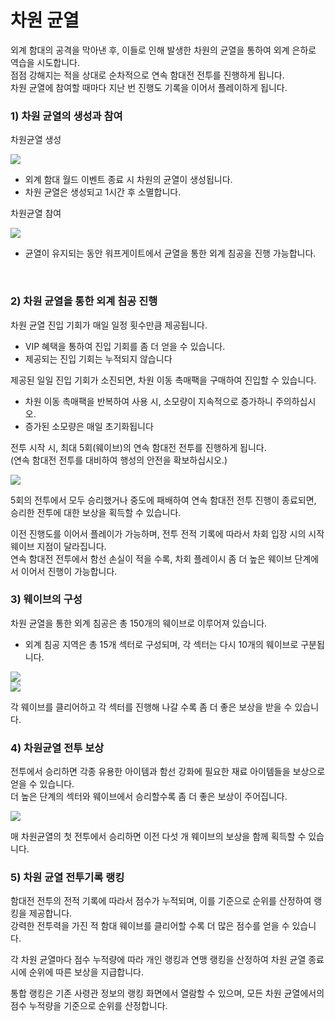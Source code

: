 # 차원 균열

외계 함대의 공격을 막아낸 후, 이들로 인해 발생한 차원의 균열을 통하여 외계 은하로 역습을 시도합니다.<br>
점점 강해지는 적을 상대로 순차적으로 연속 함대전 전투를 진행하게 됩니다.<br>
차원 균열에 참여할 때마다 지난 번 진행도 기록을 이어서 플레이하게 됩니다.
<br>

### 1) 차원 균열의 생성과 참여

차원균열 생성

![](http://astrokings.s3.amazonaws.com/html/img/help/505_01.jpg)
- 외계 함대 월드 이벤트 종료 시 차원의 균열이 생성됩니다.
- 차원 균열은 생성되고 1시간 후 소멸합니다.

차원균열 참여

![](http://astrokings.s3.amazonaws.com/html/img/help/505_02.jpg)
- 균열이 유지되는 동안 워프게이트에서 균열을 통한 외계 침공을 진행 가능합니다.

<br>

### 2) 차원 균열을 통한 외계 침공 진행

차원 균열 진입 기회가 매일 일정 횟수만큼 제공됩니다.
- VIP 혜택을 통하여 진입 기회를 좀 더 얻을 수 있습니다.
- 제공되는 진입 기회는 누적되지 않습니다

제공된 일일 진입 기회가 소진되면, 차원 이동 촉매팩을 구매하여 진입할 수 있습니다.
- 차원 이동 촉매팩을 반복하여 사용 시, 소모량이 지속적으로 증가하니 주의하십시오.
- 증가된 소모량은 매일 초기화됩니다

전투 시작 시, 최대 5회(웨이브)의 연속 함대전 전투를 진행하게 됩니다.<br>
(연속 함대전 전투를 대비하여 행성의 안전을 확보하십시오.)

![](http://astrokings.s3.amazonaws.com/html/img/help/505_03.jpg)

5회의 전투에서 모두 승리했거나 중도에 패배하여 연속 함대전 전투 진행이 종료되면, 승리한 전투에 대한 보상을 획득할 수 있습니다.

이전 진행도를 이어서 플레이가 가능하며, 전투 전적 기록에 따라서 차회 입장 시의 시작 웨이브 지점이 달라집니다.<br>
연속 함대전 전투에서 함선 손실이 적을 수록, 차회 플레이시 좀 더 높은 웨이브 단계에서 이어서 진행이 가능합니다.
<br>

### 3) 웨이브의 구성

차원 균열을 통한 외계 침공은 총 150개의 웨이브로 이루어져 있습니다.
- 외계 침공 지역은 총 15개 섹터로 구성되며, 각 섹터는 다시 10개의 웨이브로 구분됩니다.

![](http://astrokings.s3.amazonaws.com/html/img/help/505_04.jpg)<br>
![](http://astrokings.s3.amazonaws.com/html/img/help/505_05.jpg)


각 웨이브를 클리어하고 각 섹터를 진행해 나갈 수록 좀 더 좋은 보상을 받을 수 있습니다.
<br>

### 4) 차원균열 전투 보상

전투에서 승리하면 각종 유용한 아이템과 함선 강화에 필요한 재료 아이템들을 보상으로 얻을 수 있습니다.<br>
더 높은 단계의 섹터와 웨이브에서 승리할수록 좀 더 좋은 보상이 주어집니다.

![](http://astrokings.s3.amazonaws.com/html/img/help/505_06.jpg)

매 차원균열의 첫 전투에서 승리하면 이전 다섯 개 웨이브의 보상을 함께 획득할 수 있습니다.
<br>

### 5) 차원 균열 전투기록 랭킹

함대전 전투의 전적 기록에 따라서 점수가 누적되며, 이를 기준으로 순위를 산정하여 랭킹을 제공합니다.<br>
강력한 전투력을 가진 적 함대 웨이브를 클리어할 수록 더 많은 점수를 얻을 수 있습니다.

각 차원 균열마다 점수 누적량에 따라 개인 랭킹과 연맹 랭킹을 산정하여 차원 균열 종료 시에 순위에 따른 보상을 지급합니다.

통합 랭킹은 기존 사령관 정보의 랭킹 화면에서 열람할 수 있으며, 모든 차원 균열에서의 점수 누적량을 기준으로 순위를 산정합니다.

